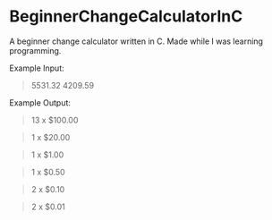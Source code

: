 # BeginnerChangeCalculatorInC
A beginner change calculator written in C. Made while I was learning programming.

Example Input:
>5531.32 4209.59

Example Output:
>13 x $100.00

>1 x $20.00

>1 x $1.00

>1 x $0.50

>2 x $0.10

>2 x $0.01
